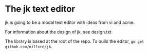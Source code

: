 # The jk text editor

jk is going to be a modal text editor with ideas from vi and acme.

For information about the design of jk, see design.txt

The library is based at the root of the repo. To build the editor, `go get github.com/millere/jk`.
